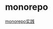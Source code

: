 <!--
 * @Author: TerryMin
 * @Date: 2022-06-25 16:58:17
 * @LastEditors: TerryMin
 * @LastEditTime: 2022-06-25 16:59:20
 * @Description: file not
-->
# monorepo

[monorepo实践](https://www.zhihu.com/question/318476028/answer/1895685159)


